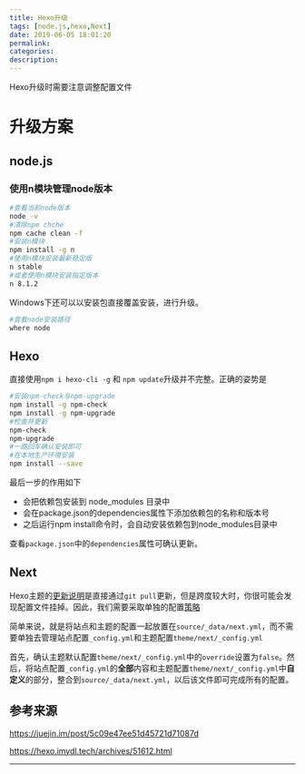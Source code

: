 ```yaml
---
title: Hexo升级
tags: [node.js,hexo,Next]
date: 2019-06-05 18:01:20
permalink:
categories:
description:
---
```

<p class="description">Hexo升级时需要注意调整配置文件</p>

<!-- more -->

# 升级方案

## node.js

### 使用n模块管理node版本

```bash
#查看当前node版本
node -v
#清除npm chche
npm cache clean -f
#安装n模块
npm install -g n
#使用n模块安装最新稳定版
n stable
#或者使用n模块安装指定版本
n 8.1.2
```

Windows下还可以以安装包直接覆盖安装，进行升级。

```bash
#查看node安装路径
where node
```

## Hexo

直接使用`npm i hexo-cli -g` 和 `npm update`升级并不完整。正确的姿势是

```bash
#安装npm-check与npm-upgrade
npm install -g npm-check
npm install -g npm-upgrade
#检查并更新
npm-check
npm-upgrade
#一路回车确认安装即可
#在本地生产环境安装
npm install --save
```

最后一步的作用如下

- 会把依赖包安装到 node_modules 目录中
- 会在package.json的dependencies属性下添加依赖包的名称和版本号
- 之后运行npm install命令时，会自动安装依赖包到node_modules目录中

查看`package.json`中的`dependencies`属性可确认更新。

## Next

Hexo主题的[更新说明](https://github.com/theme-next/hexo-theme-next#update)是直接通过`git pull`更新，但是跨度较大时，你很可能会发现配置文件挂掉。因此，我们需要采取单独的配置[策略](https://github.com/theme-next/hexo-theme-next/blob/master/docs/DATA-FILES.md#option-2-next-way)

简单来说，就是将站点和主题的配置一起放置在`source/_data/next.yml`，而不需要单独去管理站点配置`_config.yml`和主题配置`theme/next/_config.yml`

首先，确认主题默认配置`theme/next/_config.yml`中的`override`设置为`false`。然后，将站点配置`_config.yml`的**全部**内容和主题配置`theme/next/_config.yml`中**自定义**的部分，整合到`source/_data/next.yml`，以后该文件即可完成所有的配置。

## 参考来源

https://juejin.im/post/5c09e47ee51d45721d71087d

https://hexo.imydl.tech/archives/51612.html

<hr />